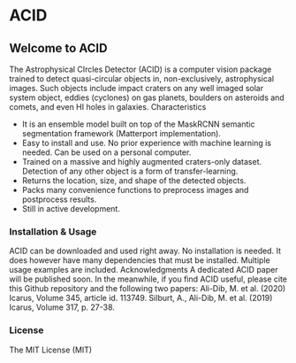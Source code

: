 # ACID

## Welcome to ACID

The Astrophysical CIrcles Detector (ACID) is a computer vision package trained to detect quasi-circular objects in, non-exclusively, astrophysical images. Such objects include impact craters on any well imaged solar system object, eddies (cyclones) on gas planets, boulders on asteroids and comets, and even HI holes in galaxies. 
Characteristics 
- It is an ensemble model built on top of the MaskRCNN semantic segmentation framework (Matterport implementation). 
- Easy to install and use. No prior experience with machine learning is needed. Can be used on a personal computer.
- Trained on a massive and highly augmented craters-only dataset. Detection of any other object is a form of transfer-learning.
- Returns the location, size, and shape of the detected objects. 
- Packs many convenience functions to preprocess images and postprocess results. 
- Still in active development. 

### Installation & Usage
ACID can be downloaded and used right away. No installation is needed. It does however have many dependencies that must be installed. Multiple usage examples are included. 
Acknowledgments
A dedicated ACID paper will be published soon. In the meanwhile, if you find ACID useful, please cite this Github repository and the following two papers:
Ali-Dib, M. et al. (2020) Icarus, Volume 345, article id. 113749.
Silburt, A., Ali-Dib, M. et al. (2019) Icarus, Volume 317, p. 27-38.

### License
The MIT License (MIT)

